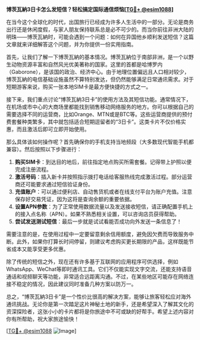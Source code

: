 **博茨瓦納3日卡怎么发短信？轻松搞定国际通信烦恼[[TG💪+ @esim1088](https://t.me/s/esim1088)]**

在当今这个全球化的时代，出国旅行已经成为许多人生活中的一部分。无论是商务出行还是休闲度假，与家人朋友保持联系总是必不可少的。而当你前往非洲大陆的明珠——博茨瓦納时，可能会遇到一个问题：如何在异国他乡顺利发送短信？这篇文章就来详细解答这个问题，并为你提供一份实用指南。

首先，让我们了解一下博茨瓦納的基本情况。博茨瓦納位于南部非洲，是一个以野生动物资源丰富和自然风光优美著称的国家。这里的首都是哈博罗内（Gaborone），是该国的政治、经济中心。由于地理位置偏远且人口相对较少，博茨瓦納的电信基础设施虽然不算特别发达，但仍然能够满足日常通讯需求。对于短期游客来说，购买一张本地SIM卡是最方便快捷的方式之一。

接下来，我们重点讨论“博茨瓦納3日卡”的使用方法及其短信功能。通常情况下，在机场或市中心的大商场里都能找到销售移动网络服务的地方。你可以根据自己的需要选择不同的运营商，比如Orange、MTN或是BTC等。这些运营商提供的预付费套餐种类繁多，其中就包括适合短期逗留者的“3日卡”。这类卡片不仅价格实惠，而且激活后即可立即开始使用。

那么具体该如何操作呢？首先确保你的手机支持当地频段（大多数现代智能手机都兼容）。然后按照以下步骤进行：

1. **购买SIM卡**：到达目的地后，前往指定地点购买所需套餐。记得带上护照以便完成注册流程。
2. **激活号码**：插入新卡并按照指示拨打电话给客服热线完成激活过程。部分运营商还可能要求通过短信验证身份。
3. **充值账户**：可以通过便利店、自动售货机或者在线支付平台为账户充值。注意保存好交易凭证，因为这将是查询余额的重要依据。
4. **设置APN参数**：为了正常使用数据流量以及发送接收短信，请正确配置手机上的接入点名称（APN）。如果不熟悉相关设置，可以咨询店员获得帮助。
5. **尝试发送测试短信**：最后一步就是试试看能否成功向外发送一条信息了！

需要注意的是，在使用过程中一定要留意剩余信用额度，避免因欠费而导致服务中断。此外，如果你打算长时间停留，则建议考虑购买更长期限的产品，这样既能节省成本又能享受更多优惠。

除了传统的短信之外，现在还有许多基于互联网的应用程序可供选择，例如WhatsApp、WeChat等即时通讯工具。它们不仅能实现文字交流，还能支持语音通话和视频聊天等功能，非常适合远距离沟通。不过，在某些地区可能存在网络连接不稳定的情况，因此建议同时准备几种方案以防万一。

总之，“博茨瓦納3日卡”是一个性价比很高的解决方案，能够让旅客轻松应对海外通讯挑战。无论你是第一次踏足这片神秘土地的新手，还是希望深入了解其文化的资深探险者，这张小小的卡片都将是你旅途中不可或缺的好帮手。希望上述内容对你有所帮助，祝大家旅途愉快！

[[TG💪+ @esim1088](https://t.me/s/esim1088) ![Image](https://i.postimg.cc/4NQfJmqS/Snipaste-2025-05-13-00-14-12.png)]